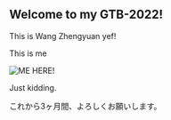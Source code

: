 ## Welcome to my GTB-2022!

This is Wang Zhengyuan yef!

This is me 

![ME HERE!](https://image.baidu.com/search/detail?ct=503316480&z=0&ipn=d&word=%E7%8C%AB%20%E5%9B%BE&step_word=&hs=0&pn=40&spn=0&di=7060663421280190465&pi=0&rn=1&tn=baiduimagedetail&is=0%2C0&istype=0&ie=utf-8&oe=utf-8&in=&cl=2&lm=-1&st=undefined&cs=634948498%2C624114509&os=1901866547%2C3655955880&simid=9675837%2C689786188&adpicid=0&lpn=0&ln=1799&fr=&fmq=1648993865221_R&fm=&ic=undefined&s=undefined&hd=undefined&latest=undefined&copyright=undefined&se=&sme=&tab=0&width=undefined&height=undefined&face=undefined&ist=&jit=&cg=&bdtype=0&oriquery=&objurl=https%3A%2F%2Fpics4.baidu.com%2Ffeed%2Ffc1f4134970a304efc5089fb92bbd983c9175c3d.jpeg%3Ftoken%3De0338afadf75011e4c70ccb73af0bacf%26s%3DD2B275C8CC33A3DC401C842A030060D3&fromurl=ippr_z2C%24qAzdH3FAzdH3Fkwt3twiw5_z%26e3Bkwt17_z%26e3Bv54AzdH3Ff%3Ft1%3D8m9ccmlcdmanmd08lb8%26ou6%3Dfrt1j6%26u56%3Drv&gsm=29&rpstart=0&rpnum=0&islist=&querylist=&nojc=undefined&dyTabStr=MCwzLDIsNiw0LDEsNSw3LDgsOQ%3D%3D)

Just kidding.

これから3ヶ月間、よろしくお願いします。